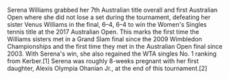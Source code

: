 Serena Williams grabbed her 7th Australian title overall and first Australian Open where she did not lose a set during the tournament, defeating her sister Venus Williams in the final, 6–4, 6–4 to win the Women's Singles tennis title at the 2017 Australian Open. This marks the first time the Williams sisters met in a Grand Slam final since the 2009 Wimbledon Championships and the first time they met in the Australian Open final since 2003. With Serena's win, she also regained the WTA singles No. 1 ranking from Kerber.[1] Serena was roughly 8-weeks pregnant with her first daughter, Alexis Olympia Ohanian Jr., at the end of this tournament.[2]
